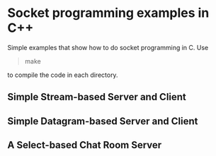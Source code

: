 # Socket programming examples in C++

Simple examples that show how to do socket programming in C. Use

> make

to compile the code in each directory.

## Simple Stream-based Server and Client 


## Simple Datagram-based Server and Client


## A Select-based Chat Room Server

